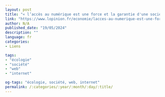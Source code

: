 ```yaml
---
layout: post
title: "« l’accès au numérique est une force et la garantie d'une société démocratique » – la tribune du parti pirate"
link: "https://www.lopinion.fr/economie/lacces-au-numerique-est-une-force-et-la-garantie-dune-societe-democratique-la-tribune-du-parti-pirate"
author: N/A
published_date: "19/05/2024"
description: ""
language: fr
categories:
- Liens

tags:
- "écologie"
- "société"
- "web"
- "internet"

og-tags: "écologie, société, web, internet"
permalink: /:categories/:year/:month/:day/:title/
---
```

